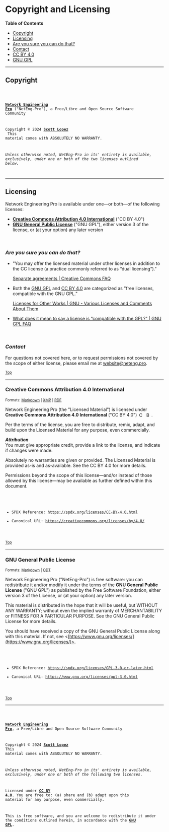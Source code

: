 <!--
Network Engineering Pro, a Free/Libre and Open Source Community
Copyright © 2024 Scott Lopez

I. Creative Commons Attribution 4.0 International

Licensed under Creative Commons Attribution 4.0 International ("CC BY 4.0").
You are free to: (a) share and (b) adapt upon this material for any purpose, even commercially.

Attribution (e.g., appropriate credit) must be given per the terms of the license.

Permissions beyond the scope of this license may be available (see following paragraphs).

  License: https://creativecommons.org/licenses/by/4.0/
  SPDX Reference: https://spdx.org/licenses/CC-BY-4.0.html

II. GNU General Public License

This file is part of Network Engineering Pro.

Network Engineering Pro is free software: you can redistribute it and/or modify
it under the terms of the GNU General Public License ("GNU GPL") as published by
the Free Software Foundation, either version 3 of the License, or
(at your option) any later version.

This file is distributed in the hope that it will be useful,
but WITHOUT ANY WARRANTY; without even the implied warranty of
MERCHANTABILITY or FITNESS FOR A PARTICULAR PURPOSE.  See the
GNU General Public License for more details.

  License: https://www.gnu.org/licenses/gpl-3.0.html
  SPDX Reference: https://spdx.org/licenses/GPL-3.0-or-later.html

Author: Scott Lopez
Email: <website@neteng.pro>
Web: <https://linktr.ee/scottlopez/>
-->

# <a id="top">Copyright and Licensing</a>

**Table of Contents**

- [Copyright](#copyright)
- [Licensing](#licensing)
- [Are you sure you can do that?](#questions)
- [Contact](#contact)
- [CC BY 4.0](#cc-by)
- [GNU GPL](#gnu-gpl)

---

## <a id="copyright">Copyright</a>

<code style="display:block; white-space:pre-wrap">

**[Network Engineering Pro](https://www.neteng.pro/)** ("NetEng-Pro"), a Free/Libre and Open Source Software Community

Copyright &copy; 2024 **[Scott Lopez](https://linktr.ee/scottlopez/)**<br />
This material comes with ABSOLUTELY NO WARRANTY.

_Unless otherwise noted, NetEng-Pro in its' entirety is available, exclusively, under one or both of the two licenses outlined below._

</code>

---

## <a id="licensing">Licensing</a>

Network Engineering Pro is available under one&mdash;or both&mdash;of the following licenses:

- **[Creative Commons Attribution 4.0 International](#cc-by)** ("CC BY 4.0")
- **[GNU General Public License](#gnu-gpl)** ("GNU GPL"), either version 3 of the license, or (at your option) any later version

&nbsp;

### <a id="questions">_Are you sure you can do that?_</a>

- "You may offer the licensed material under other licenses in addition to the CC license (a practice commonly referred to as “dual licensing”)."

  [Separate agreements | Creative Commons FAQ](https://creativecommons.org/faq/#can-i-enter-into-separate-or-supplemental-agreements-with-users-of-my-work)

* Both the [GNU GPL](https://www.gnu.org/licenses/license-list.html#GPLOther) and [CC BY 4.0](https://www.gnu.org/licenses/license-list.html#ccby) are categorized as "free licenses, compatible with the GNU GPL."

  [Licenses for Other Works | GNU - Various Licenses and Comments About Them](https://www.gnu.org/licenses/license-list.html#OtherLicenses)

* [What does it mean to say a license is “compatible with the GPL?" | GNU GPL FAQ](https://www.gnu.org/licenses/gpl-faq.html#WhatDoesCompatMean)

&nbsp;

### <a id="contact">_Contact_</a>

For questions not covered here, or to request permissions not covered by the scope of either license, please email me at <website@neteng.pro>.

<sub>[Top](#top)</sub>

---

### <a id="cc-by">Creative Commons Attribution 4.0 International</a>

<sup>Formats: [Markdown](./license/CC-BY-4.0.md) | [XMP](./license/CC-BY-4.0.xmp) | [RDF](./license/CC-BY-4.0.rdf)</sup>

Network Engineering Pro (the "Licensed Material") is licensed under **Creative Commons Attribution 4.0 International** ("CC BY 4.0")
[<img style="display: inline-block; height: 16px !important; margin-left: 3px; vertical-align: text-bottom; text-decoration: none;" src="https://mirrors.creativecommons.org/presskit/icons/cc.svg" alt="CC" />](https://creativecommons.org/licenses/by/4.0/)
[<img style="display: inline-block; height: 16px !important; margin-left: 3px; vertical-align: text-bottom; text-decoration: none;" src="https://mirrors.creativecommons.org/presskit/icons/by.svg" alt="BY" />](https://creativecommons.org/licenses/by/4.0/).

Per the terms of the license, you are free to distribute, remix, adapt, and build upon the Licensed Material for any purpose, even commercially.

**_Attribution_**<br />
You must give appropriate credit, provide a link to the license, and indicate if changes were made.

Absolutely no warranties are given or provided. The Licensed Material is provided as-is and as-available. See the CC BY 4.0 for more details.

Permissions beyond the scope of this license—and/or instead of those allowed by this license—may be available as further defined within this document.

<code style="display: block; white-space: pre-wrap">

- SPDX Reference:
  <https://spdx.org/licenses/CC-BY-4.0.html>
- Canonical URL:
  <https://creativecommons.org/licenses/by/4.0/>

</code>

<sub>[Top](#top)</sub>

---

### <a id="gnu-gpl">GNU General Public License</a>

<sup>Formats: [Markdown](./license/COPYING.md) | [ODT](./license/COPYING.odt)</sup>

Network Engineering Pro ("NetEng-Pro") is free software: you can redistribute it and/or modify
it under the terms of the **GNU General Public License** ("GNU GPL") as published by
the Free Software Foundation, either version 3 of the License, or
(at your option) any later version.

This material is distributed in the hope that it will be useful,
but WITHOUT ANY WARRANTY; without even the implied warranty of
MERCHANTABILITY or FITNESS FOR A PARTICULAR PURPOSE. See the
GNU General Public License for more details.

You should have received a copy of the GNU General Public License along with this material. If not, see <[https://www.gnu.org/licenses/](https://www.gnu.org/licenses/)>.

<code style="display: block; white-space: pre-wrap">

- SPDX Reference:
  <https://spdx.org/licenses/GPL-3.0-or-later.html>
- Canonical URL:
  <https://www.gnu.org/licenses/gpl-3.0.html>

</code>

<sub>[Top](#top)</sub>

---

<code style="height: 50vh; width: 100%; background: transparent; border: none; border-radius: 0; resize: none; outline: none;">

**[Network Engineering Pro](https://www.neteng.pro/)**, a Free/Libre and Open Source Software Community

Copyright &copy; 2024 **[Scott Lopez](https://linktr.ee/scottlopez/)**
<br />This material comes with ABSOLUTELY NO WARRANTY.

_Unless otherwise noted, NetEng-Pro in its' entirety is available, exclusively, under one or both of the following two licenses._

Licensed under **[CC BY 4.0](https://creativecommons.org/licenses/by/4.0/)**. You are free to: (a) share and (b) adapt upon this material for any purpose, even commercially.

This is free software, and you are welcome to redistribute it under the conditions outlined herein, in accordance with the **[GNU GPL](https://spdx.org/licenses/GPL-3.0-or-later.html)**.

</code>

